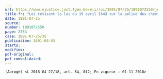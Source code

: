 ```yaml
---
url: https://www.ejustice.just.fgov.be/eli/loi/1891/07/25/1891072550/justel
title-fr: "Loi révisant la loi du 15 avril 1843 sur la police des chemins de fer. (NOTE : Consultation des versions antérieures à partir du 26-07-1991 et mise à jour au 29-05-2018)"
date: 1891-07-25
source:
number: 1891072550
page: 2253
case: 1891-07-25/30
publication: 1891-08-03
starts:
modifies:
pdf-original:
pdf-consolidated:
---
```


`[Abrogé] <L 2018-04-27/18, art. 54, 012; En vigueur : 01-11-2018>`
